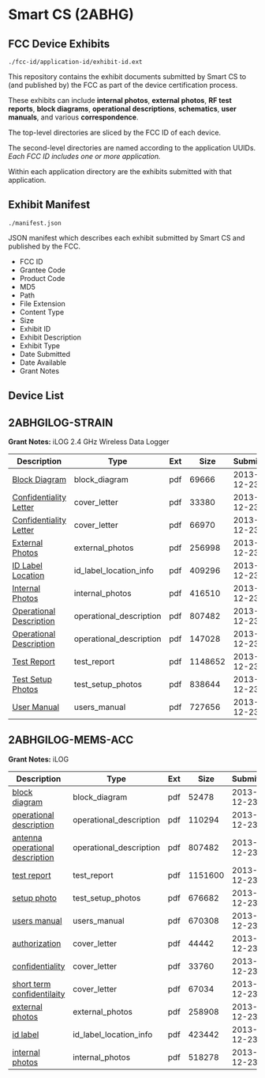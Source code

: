 # Smart CS (2ABHG)
## FCC Device Exhibits

```
./fcc-id/application-id/exhibit-id.ext
```

This repository contains the exhibit documents submitted by Smart CS to (and published by) the FCC as part of the device certification process.

These exhibits can include **internal photos**, **external photos**, **RF test reports**, **block diagrams**, **operational descriptions**, **schematics**, **user manuals**, and various **correspondence**.

The top-level directories are sliced by the FCC ID of each device.

The second-level directories are named according to the application UUIDs. *Each FCC ID includes one or more application.*

Within each application directory are the exhibits submitted with that application. 

## Exhibit Manifest

```
./manifest.json
```

JSON manifest which describes each exhibit submitted by Smart CS and published by the FCC.

- FCC ID
- Grantee Code
- Product Code
- MD5
- Path
- File Extension
- Content Type
- Size
- Exhibit ID
- Exhibit Description
- Exhibit Type
- Date Submitted
- Date Available
- Grant Notes

## Device List
## 2ABHGILOG-STRAIN
**Grant Notes:** iLOG 2.4 GHz Wireless Data Logger

| Description | Type | Ext | Size | Submitted | Available |
| ----------- | ---- | --- | ---- | --------- | --------- |
| [Block Diagram](2ABHGILOG-STRAIN/59bbe4b5537e3d63a138d57cc95f6234/2149672.pdf) | block_diagram | pdf | 69666 | 2013-12-23 | 2013-12-23 |
| [Confidentiality Letter](2ABHGILOG-STRAIN/59bbe4b5537e3d63a138d57cc95f6234/2149673.pdf) | cover_letter | pdf | 33380 | 2013-12-23 | 2013-12-23 |
| [Confidentiality Letter](2ABHGILOG-STRAIN/59bbe4b5537e3d63a138d57cc95f6234/2149677.pdf) | cover_letter | pdf | 66970 | 2013-12-23 | 2013-12-23 |
| [External Photos](2ABHGILOG-STRAIN/59bbe4b5537e3d63a138d57cc95f6234/2149674.pdf) | external_photos | pdf | 256998 | 2013-12-23 | 2013-12-23 |
| [ID Label Location](2ABHGILOG-STRAIN/59bbe4b5537e3d63a138d57cc95f6234/2149675.pdf) | id_label_location_info | pdf | 409296 | 2013-12-23 | 2013-12-23 |
| [Internal Photos](2ABHGILOG-STRAIN/59bbe4b5537e3d63a138d57cc95f6234/2149670.pdf) | internal_photos | pdf | 416510 | 2013-12-23 | 2014-03-30 |
| [Operational Description](2ABHGILOG-STRAIN/59bbe4b5537e3d63a138d57cc95f6234/2149671.pdf) | operational_description | pdf | 807482 | 2013-12-23 | 2013-12-23 |
| [Operational Description](2ABHGILOG-STRAIN/59bbe4b5537e3d63a138d57cc95f6234/2149676.pdf) | operational_description | pdf | 147028 | 2013-12-23 | 2013-12-23 |
| [Test Report](2ABHGILOG-STRAIN/59bbe4b5537e3d63a138d57cc95f6234/2149678.pdf) | test_report | pdf | 1148652 | 2013-12-23 | 2013-12-23 |
| [Test Setup Photos](2ABHGILOG-STRAIN/59bbe4b5537e3d63a138d57cc95f6234/2149679.pdf) | test_setup_photos | pdf | 838644 | 2013-12-23 | 2013-12-23 |
| [User Manual](2ABHGILOG-STRAIN/59bbe4b5537e3d63a138d57cc95f6234/2149680.pdf) | users_manual | pdf | 727656 | 2013-12-23 | 2013-12-23 |
## 2ABHGILOG-MEMS-ACC
**Grant Notes:** iLOG

| Description | Type | Ext | Size | Submitted | Available |
| ----------- | ---- | --- | ---- | --------- | --------- |
| [block diagram](2ABHGILOG-MEMS-ACC/bdaa8236282d22c0fbe33d1b9984c72d/2149730.pdf) | block_diagram | pdf | 52478 | 2013-12-23 | 2013-12-23 |
| [operational description](2ABHGILOG-MEMS-ACC/bdaa8236282d22c0fbe33d1b9984c72d/2149734.pdf) | operational_description | pdf | 110294 | 2013-12-23 | 2013-12-23 |
| [antenna operational description](2ABHGILOG-MEMS-ACC/bdaa8236282d22c0fbe33d1b9984c72d/2149671.pdf) | operational_description | pdf | 807482 | 2013-12-23 | 2013-12-23 |
| [test report](2ABHGILOG-MEMS-ACC/bdaa8236282d22c0fbe33d1b9984c72d/2149736.pdf) | test_report | pdf | 1151600 | 2013-12-23 | 2013-12-23 |
| [setup photo](2ABHGILOG-MEMS-ACC/bdaa8236282d22c0fbe33d1b9984c72d/2149737.pdf) | test_setup_photos | pdf | 676682 | 2013-12-23 | 2013-12-23 |
| [users manual](2ABHGILOG-MEMS-ACC/bdaa8236282d22c0fbe33d1b9984c72d/2149738.pdf) | users_manual | pdf | 670308 | 2013-12-23 | 2013-12-23 |
| [authorization](2ABHGILOG-MEMS-ACC/bdaa8236282d22c0fbe33d1b9984c72d/2149729.pdf) | cover_letter | pdf | 44442 | 2013-12-23 | 2013-12-23 |
| [confidentiality](2ABHGILOG-MEMS-ACC/bdaa8236282d22c0fbe33d1b9984c72d/2149731.pdf) | cover_letter | pdf | 33760 | 2013-12-23 | 2013-12-23 |
| [short term confidentilaity](2ABHGILOG-MEMS-ACC/bdaa8236282d22c0fbe33d1b9984c72d/2149735.pdf) | cover_letter | pdf | 67034 | 2013-12-23 | 2013-12-23 |
| [external photos](2ABHGILOG-MEMS-ACC/bdaa8236282d22c0fbe33d1b9984c72d/2149732.pdf) | external_photos | pdf | 258908 | 2013-12-23 | 2013-12-23 |
| [id label](2ABHGILOG-MEMS-ACC/bdaa8236282d22c0fbe33d1b9984c72d/2149733.pdf) | id_label_location_info | pdf | 423442 | 2013-12-23 | 2013-12-23 |
| [internal photos](2ABHGILOG-MEMS-ACC/bdaa8236282d22c0fbe33d1b9984c72d/2149727.pdf) | internal_photos | pdf | 518278 | 2013-12-23 | 2014-03-30 |
